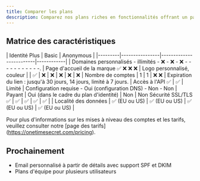 ```yaml
---
title: Comparer les plans
description: Comparez nos plans riches en fonctionnalités offrant un partage sécurisé des secrets avec des liens expirant, des domaines personnalisés et des options de stockage flexibles pour les particuliers et les entreprises.
---
```



## Matrice des caractéristiques

| Identité Plus | Basic | Anonymous |
|---------|----------------|-------------------------|------------|
| Domaines personnalisés - illimités - ❌ - ❌ - ❌ - - - - - - - - - - -.
| Page d'accueil de la marque ✅ ❌ ❌ ❌
| Logo personnalisé, couleur | | ✅ | ❌ | ❌ | ❌ | ❌ | ❌
| Nombre de comptes | 1 | 1 | ❌ ❌
| Expiration du lien : jusqu'à 30 jours, 14 jours, limité à 7 jours.
| Accès à l'API ✅ | ✅ | Limité
| Configuration requise - Oui (configuration DNS) - Non - Non
| Payant | Oui (dans le cadre du plan d'identité) | Non | Non
Sécurité SSL/TLS ✅ | ✅ | ✅ | ✅ | ✅ |
| Localité des données | ✅ (EU ou US) | ✅ (EU ou US) | ✅ (EU ou US) | ✅ (EU ou US) |


Pour plus d'informations sur les mises à niveau des comptes et les tarifs, veuillez consulter notre [page des tarifs] (https://onetimesecret.com/pricing).


## Prochainement

* Email personnalisé à partir de détails avec support SPF et DKIM
* Plans d'équipe pour plusieurs utilisateurs
